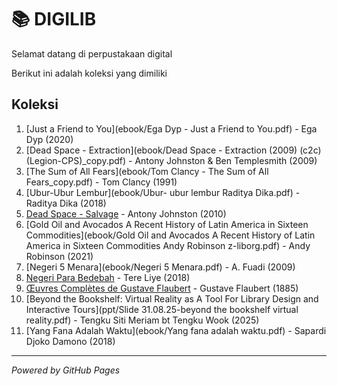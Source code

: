# 📚 DIGILIB 

Selamat datang di perpustakaan digital

Berikut ini adalah koleksi yang dimiliki

## Koleksi
1. [Just a Friend to You](ebook/Ega Dyp - Just a Friend to You.pdf) - Ega Dyp (2020)
2. [Dead Space - Extraction](ebook/Dead Space - Extraction (2009) (c2c) (Legion-CPS)_copy.pdf) - Antony Johnston & Ben Templesmith (2009)
3. [The Sum of All Fears](ebook/Tom Clancy - The Sum of All Fears_copy.pdf) - Tom Clancy (1991)
4. [Ubur-Ubur Lembur](ebook/Ubur- ubur lembur Raditya Dika.pdf) - Raditya Dika (2018)
5. [Dead Space - Salvage](ebook/Dead_Space_Salvage_(2010)_copy.pdf) - Antony Johnston (2010)
6. [Gold Oil and Avocados A Recent History of Latin America in Sixteen Commodities](ebook/Gold Oil and Avocados A Recent History of Latin America in Sixteen Commodities Andy Robinson z-liborg.pdf) - Andy Robinson (2021)
7. [Negeri 5 Menara](ebook/Negeri 5 Menara.pdf) - A. Fuadi (2009)
8. [Negeri Para Bedebah](ebook/Negeri_Para_Bedebah.pdf) - Tere Liye (2018)
9. [Œuvres Complètes de Gustave Flaubert](oeuvrescomplt01flauuoft.pdf) - Gustave Flaubert (1885)
10. [Beyond the Bookshelf: Virtual Reality as A Tool For Library Design and Interactive Tours](ppt/Slide 31.08.25-beyond the bookshelf virtual reality.pdf) - Tengku Siti Meriam bt Tengku Wook (2025)
11. [Yang Fana Adalah Waktu](ebook/Yang fana adalah waktu.pdf) - Sapardi Djoko Damono (2018)
---

*_Powered by GitHub Pages_*
